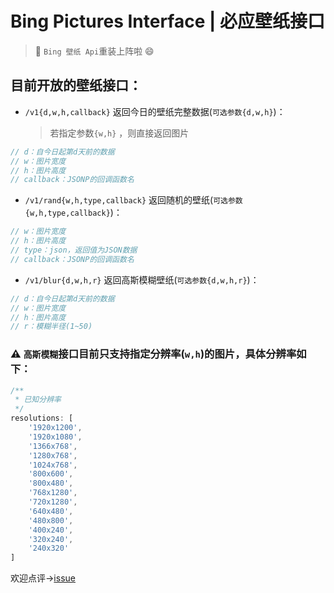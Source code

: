 
# Bing Pictures Interface | 必应壁纸接口
> :hammer: `Bing 壁纸 Api`重装上阵啦 :smile:

## 目前开放的壁纸接口：
 - `/v1{d,w,h,callback}` 返回今日的壁纸完整数据(`可选参数{d,w,h}`)： 

    > 若指定参数`{w,h}` ，则直接返回图片
```js
// d：自今日起第d天前的数据  
// w：图片宽度  
// h：图片高度  
// callback：JSONP的回调函数名
 ```
 - `/v1/rand{w,h,type,callback}` 返回随机的壁纸(`可选参数{w,h,type,callback}`)：

```js
// w：图片宽度  
// h：图片高度  
// type：json，返回值为JSON数据
// callback：JSONP的回调函数名
 ```
- `/v1/blur{d,w,h,r}` 返回高斯模糊壁纸(`可选参数{d,w,h,r}`)：

```js
// d：自今日起第d天前的数据  
// w：图片宽度  
// h：图片高度  
// r：模糊半径(1~50)
 ```

### **:warning:** `高斯模糊`接口目前只支持指定分辨率(`w,h`)的图片，具体分辨率如下：
```js
/**
 * 已知分辨率
 */
resolutions: [
    '1920x1200',
    '1920x1080',
    '1366x768',
    '1280x768',
    '1024x768',
    '800x600',
    '800x480',
    '768x1280',
    '720x1280',
    '640x480',
    '480x800',
    '400x240',
    '320x240',
    '240x320'
]
```

欢迎点评→[issue](https://github.com/xCss/bing/issues)